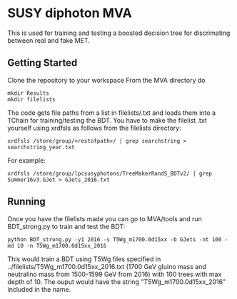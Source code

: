 # SUSY diphoton MVA

This is used for training and testing a boosted decision tree for discrimating between real and fake MET.

##  Getting Started
Clone the repository to your workspace
From the MVA directory do

```
mkdir Results
mkdir filelists
```

The code gets file paths from a list in filelists/<filename>.txt and loads them into a TChain for training/testing the BDT.
You have to make the filelist <filename>.txt yourself using xrdfsls as follows from the filelists directory:
```
xrdfsls /store/group/<restofpath>/ | grep searchstring > searchstring_year.txt
```
For example:
```
xrdfsls /store/group/lpcsusyphotons/TreeMakerRandS_BDTv2/ | grep Summer16v3.GJet > GJets_2016.txt
```
## Running
Once you have the filelists made you can go to MVA/tools and run BDT_strong.py to train and test the BDT:
```
python BDT_strong.py -y1 2016 -s T5Wg_m1700.0d15xx -b GJets -nt 100 -md 10 -n T5Wg_m1700.0d15xx_2016
```
This would train a BDT using T5Wg files specified in ../filelists/T5Wg_m1700.0d15xx_2016.txt (1700 GeV gluino mass and neutralino mass from 1500-1599 GeV from 2016) with 100 trees with max depth of 10.  The ouput would have the string "T5Wg_m1700.0d15xx_2016" included in the name.
